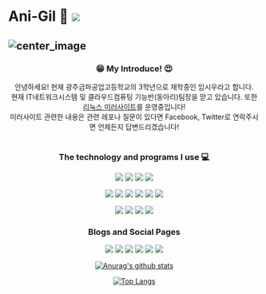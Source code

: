 # Ani-Gil 🎈 <a href="https://hits.seeyoufarm.com"><img src="https://hits.seeyoufarm.com/api/count/incr/badge.svg?url=https%3A%2F%2Fgithub.com%2FAni-Gil&count_bg=%23FF0000&title_bg=%23555555&icon=&icon_color=%23FF0000&title=HITS&edge_flat=true"/></a>
![center_image](https://user-images.githubusercontent.com/62188180/105588933-ff250c00-5dd4-11eb-8ed4-ccf7e424b1ed.png)   
---
### <p align="center">😁 My Introduce! 😍</p>
<p align="center"> 안녕하세요! 현재 광주금파공업고등학교의 3학년으로 재학중인 임시우라고 합니다.<br>
  현재 IT네트워크시스템 및 클라우드컴퓨팅 기능반(동아리)팀장을 맏고 있습니다. 또한 <a href="https://mirror.anigil.com">리눅스 미러사이트</a>를 운영중입니다!<br>
  미러사이트 관련한 내용은 관련 레포나 질문이 있다면 Facebook, Twitter로 연락주시면 언제든지 답변드리겠습니다!<br><br>
<p>

### <p align="center">The technology and programs I use 💻</p>
<p align="center">
  <a href="https://aws.amazon.com"><img src="https://img.shields.io/badge/Amazon_AWS-232F3E?style=flat-square&logo=Amazon AWS&logoColor=white"/></a>
  <a href="https://www.vmware.com"><img src="https://img.shields.io/badge/VMware-607078?style=flat-square&logo=VMware&logoColor=white"/></a>
  <a href="https://visualstudio.microsoft.com"><img src="https://img.shields.io/badge/Visual Studio Code-007ACC?style=flat-square&logo=Visual Studio Code&logoColor=white"/></a>
  <a href="https://www.cisco.com"><img src="https://img.shields.io/badge/Cisco-1BA0D7?style=flat-square&logo=Cisco&logoColor=white"/></a>
</p>
<p align="center">
  <a href="https://www.debian.org"><img src="https://img.shields.io/badge/Debian-A81D33?style=flat-square&logo=Debian&logoColor=white"/></a>
  <a href="https://www.centos.org"><img src="https://img.shields.io/badge/CentOS-262577?style=flat-square&logo=CentOS&logoColor=white"/></a>
  <a href="https://ubuntu.com"><img src="https://img.shields.io/badge/Ubuntu-E95420?style=flat-square&logo=Ubuntu&logoColor=white"/></a>
  <a href="https://www.kali.org"><img src="https://img.shields.io/badge/Kali Linux-557C94?style=flat-square&logo=Kali Linux&logoColor=white"/></a>
  <a href="https://archlinux.org"><img src="https://img.shields.io/badge/Arch Linux-1793D1?style=flat-square&logo=Arch Linux&logoColor=white"/></a>
  <a href="https://mxlinux.org"><img src="https://img.shields.io/badge/MX Linux-000000?style=flat-square&logo=MX Linux&logoColor=white"/></a>
</p>
<p align="center">
  <img src="https://img.shields.io/badge/Python-3766AB?style=flat-square&logo=Python&logoColor=white"/>
  <img src="https://img.shields.io/badge/C-A8B9CC?style=flat-square&logo=C&logoColor=white"/>
  <img src="https://img.shields.io/badge/C++-00599C?style=flat-square&logo=C++&logoColor=white"/>
  <img src="https://img.shields.io/badge/HTML5-E34F26?style=flat-square&logo=HTML5&logoColor=white"/>
</p>

### <p align="center">Blogs and Social Pages</p>
<p align="center">
  <a href="https://mirror.anigil.com"><img src="https://img.shields.io/badge/AniGil Linux Archive-3693F3?style=flat-square&logo=iCloud&logoColor=white"/></a>
  <a href="https://blog.anigil.com"><img src="https://img.shields.io/badge/Blog(Tistory)-FF5722?style=flat-square&logo=Blogger&logoColor=white"/></a>
  <a href="https://www.facebook.com/limsiwooo"><img src="https://img.shields.io/badge/Facebook-1877F2?style=flat-square&logo=Facebook&logoColor=white"/></a>
  <a href="https://twitter.com/AniGil_Mirror"><img src="https://img.shields.io/badge/Twitter-1DA1F2?style=flat-square&logo=Twitter&logoColor=white"/></a>
  <a href="https://www.instagram.com/siw00_lim"><img src="https://img.shields.io/badge/Instagram-E4405F?style=flat-square&logo=Instagram&logoColor=white"/></a>
  <a href="https://open.kakao.com/me/anigil"><img src="https://img.shields.io/badge/Kakao Profile Chat-FFCD00?style=flat-square&logo=Kakao&logoColor=white"/></a>
</p>

<p align="center"><a href="https://github.com/anuraghazra/github-readme-stats"><img src="https://github-readme-stats.vercel.app/api?username=Ani-Gil" alt="Anurag&#39;s github stats"></a></p>
<p align="center"><a href="https://github.com/anuraghazra/github-readme-stats"><img src="https://github-readme-stats.vercel.app/api/top-langs/?username=Ani-Gil&amp;layout=compact" alt="Top Langs"></a></p>
